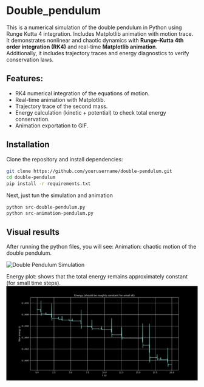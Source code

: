 # Double_pendulum

This is a numerical simulation of the double pendulum in Python using Runge Kutta 4 integration. Includes Matplotlib animation with motion trace.
It demonstrates nonlinear and chaotic dynamics with **Runge–Kutta 4th order integration (RK4)** and real-time **Matplotlib animation**.  
Additionally, it includes trajectory traces and energy diagnostics to verify conservation laws. 

## Features: 

- RK4 numerical integration of the equations of motion.  
- Real-time animation with Matplotlib.  
- Trajectory trace of the second mass.
- Energy calculation (kinetic + potential) to check total energy conservation.
- Animation exportation to GIF.

## Installation

Clone the repository and install dependencies:
```bash
git clone https://github.com/yourusername/double-pendulum.git
cd double-pendulum
pip install -r requirements.txt
```
Next, just tun the simulation and animation
```
python src-double-pendulum.py
python src-animation-pendulum.py
```

## Visual results

After running the python files, you will see:
Animation: chaotic motion of the double pendulum.

![Double Pendulum Simulation](gif-double-pendulum.gif)

Energy plot: shows that the total energy remains approximately constant (for small time steps).
![Energy plot](img-energy-analysis.png)



